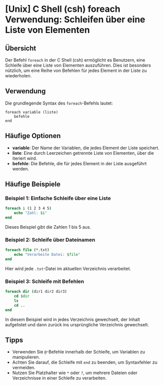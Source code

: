 # [Unix] C Shell (csh) foreach Verwendung: Schleifen über eine Liste von Elementen

## Übersicht
Der Befehl `foreach` in der C Shell (csh) ermöglicht es Benutzern, eine Schleife über eine Liste von Elementen auszuführen. Dies ist besonders nützlich, um eine Reihe von Befehlen für jedes Element in der Liste zu wiederholen.

## Verwendung
Die grundlegende Syntax des `foreach`-Befehls lautet:

```
foreach variable (liste)
    befehle
end
```

## Häufige Optionen
- **variable**: Der Name der Variablen, die jedes Element der Liste speichert.
- **liste**: Eine durch Leerzeichen getrennte Liste von Elementen, über die iteriert wird.
- **befehle**: Die Befehle, die für jedes Element in der Liste ausgeführt werden.

## Häufige Beispiele

### Beispiel 1: Einfache Schleife über eine Liste
```csh
foreach i (1 2 3 4 5)
    echo "Zahl: $i"
end
```
Dieses Beispiel gibt die Zahlen 1 bis 5 aus.

### Beispiel 2: Schleife über Dateinamen
```csh
foreach file (*.txt)
    echo "Verarbeite Datei: $file"
end
```
Hier wird jede `.txt`-Datei im aktuellen Verzeichnis verarbeitet.

### Beispiel 3: Schleife mit Befehlen
```csh
foreach dir (dir1 dir2 dir3)
    cd $dir
    ls
    cd ..
end
```
In diesem Beispiel wird in jedes Verzeichnis gewechselt, der Inhalt aufgelistet und dann zurück ins ursprüngliche Verzeichnis gewechselt.

## Tipps
- Verwenden Sie `@`-Befehle innerhalb der Schleife, um Variablen zu manipulieren.
- Achten Sie darauf, die Schleife mit `end` zu beenden, um Syntaxfehler zu vermeiden.
- Nutzen Sie Platzhalter wie `*` oder `?`, um mehrere Dateien oder Verzeichnisse in einer Schleife zu verarbeiten.